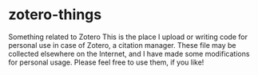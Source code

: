 # zotero-things
Something related to Zotero
This is the place I upload or writing code for personal use in case of Zotero, a citation manager.
These file may be collected elsewhere on the Internet, and I have made some modifications for personal usage.
Please feel free to use them, if you like!
